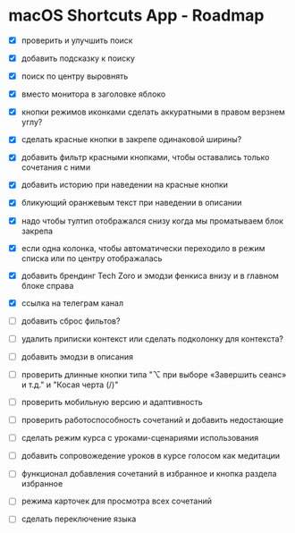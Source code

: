 # macOS Shortcuts App - Roadmap

- [X] проверить и улучшить поиск
- [X] добавить подсказку к поиску
- [X] поиск по центру выровнять
- [X] вместо монитора в заголовке яблоко
- [X] кнопки режимов иконками сделать аккуратными в правом верзнем углу?
- [X] сделать красные кнопки в закрепе одинаковой ширины?
- [X] добавить фильтр красными кнопками, чтобы оставались только сочетания с ними
- [X] добавить историю при наведении на красные кнопки
- [X] бликующий оранжевым текст при наведении в описании
- [X] надо чтобы тултип отображался снизу когда мы проматываем блок закрепа
- [X] если одна колонка, чтобы автоматически переходило в режим списка или по центру отображалась
- [X] добавить брендинг Tech Zoro и эмодзи фенкиса внизу и в главном блоке справа
- [X] ссылка на телеграм канал


- [ ] добавить сброс фильтов?

- [ ] удалить приписки контекст или сделать подколонку для контекста?

- [ ] добавить эмодзи в описания

- [ ] проверить длинные кнопки типа "⌥ при выборе «Завершить сеанс» и т.д." и "Косая черта (/)"





- [ ] проверить мобильную версию и адаптивность


- [ ] проверить работоспособность сочетаний и добавить недостающие

- [ ] сделать режим курса с уроками-сценариями использования
- [ ] добавить сопровожедение уроков в курсе голосом как медитации
- [ ] функционал добавления сочетаний в избранное и кнопка раздела избранное
- [ ] режима карточек для просмотра всех сочетаний
- [ ] сделать переключение языка




